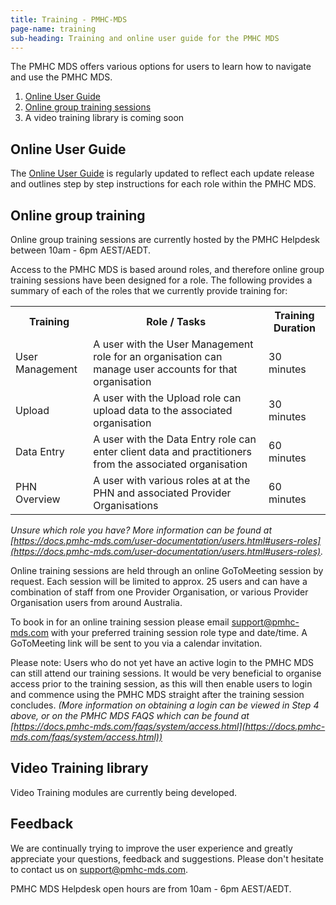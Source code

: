```yaml
---
title: Training - PMHC-MDS
page-name: training
sub-heading: Training and online user guide for the PMHC MDS
---
```


The PMHC MDS offers various options for users to learn how to navigate and use the PMHC MDS.

1. [Online User Guide](#user_guide)
2. [Online group training sessions](#group_training)
3. A video training library is coming soon

## <a id="user_guide"></a>Online User Guide

The [Online User Guide](https://docs.pmhc-mds.com/user-documentation/index.html)
is regularly updated to reflect each update release and outlines
step by step instructions for each role within the PMHC MDS.

## <a id="group_training"></a>Online group training

Online group training sessions are currently hosted by the PMHC Helpdesk between 10am - 6pm AEST/AEDT.

Access to the PMHC MDS is based around roles, and therefore online group
training sessions have been designed for a role. The following provides a
summary of each of the roles that we currently provide training for:

<table class="table-bordered">
  <tr>
    <th>Training</th>
    <th>Role / Tasks </th>
    <th>Training Duration</th>
  </tr>
  <tr>
    <td>User Management</td>
    <td>A user with the User Management role for an organisation can manage user accounts for that organisation</td>
    <td>30 minutes</td>
  </tr>
  <tr>
    <td>Upload</td>
    <td>A user with the Upload role can upload data to the associated organisation</td>
    <td>30 minutes</td>
  </tr>
  <tr>
    <td>Data Entry</td>
    <td>A user with the Data Entry role can enter client data and practitioners from the associated organisation</td>
    <td>60 minutes</td>
  </tr>
    <tr>
    <td>PHN Overview</td>
    <td>A user with various roles at at the PHN and associated Provider Organisations</td>
    <td>60 minutes</td>
  </tr>
</table>

*Unsure which role you have? More information can be found at [https://docs.pmhc-mds.com/user-documentation/users.html#users-roles](https://docs.pmhc-mds.com/user-documentation/users.html#users-roles).*

Online training sessions are held through an online GoToMeeting session by request. Each
session will be limited to approx. 25 users and can have a combination of staff from one
Provider Organisation, or various Provider Organisation users from around Australia.

To book in for an online training session please email [support@pmhc-mds.com](mailto:support@pmhc-mds.com)
with your preferred training session role type and date/time. A GoToMeeting link will be sent to
you via a calendar invitation.

Please note: Users who do not yet have an active login to the PMHC MDS can
still attend our training sessions. It would be very beneficial to organise
access prior to the training session, as this will then enable users to login
and commence using the PMHC MDS straight after the training session concludes.
*(More information on obtaining a login can be viewed in Step 4 above, or on
the PMHC MDS FAQS which can be found at [https://docs.pmhc-mds.com/faqs/system/access.html](https://docs.pmhc-mds.com/faqs/system/access.html))*

## <a id="video_training_library"></a>Video Training library

Video Training modules are currently being developed.

## Feedback

We are continually trying to improve the user experience and greatly appreciate
your questions, feedback and suggestions. Please don't hesitate to contact us
on [support@pmhc-mds.com](mailto:support@pmhc-mds.com).

PMHC MDS Helpdesk open hours are from 10am - 6pm AEST/AEDT.  
